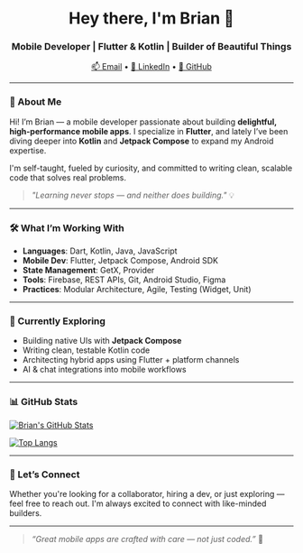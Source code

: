 <h1 align="center">Hey there, I'm Brian 👋</h1>
<h3 align="center">Mobile Developer | Flutter & Kotlin | Builder of Beautiful Things</h3>

<p align="center">
  <a href="mailto:brianmkaboyi@gmail.com">📫 Email</a> •
  <a href="https://linkedin.com/in/brianmongo">💼 LinkedIn</a> •
  <a href="https://github.com/briankaboyi">🐙 GitHub</a>
</p>

---

### 🚀 About Me

Hi! I’m Brian — a mobile developer passionate about building **delightful, high-performance mobile apps**. I specialize in **Flutter**, and lately I’ve been diving deeper into **Kotlin** and **Jetpack Compose** to expand my Android expertise.

I'm self-taught, fueled by curiosity, and committed to writing clean, scalable code that solves real problems.

> _"Learning never stops — and neither does building."_ 💡

---

### 🛠️ What I’m Working With

- **Languages**: Dart, Kotlin, Java, JavaScript
- **Mobile Dev**: Flutter, Jetpack Compose, Android SDK
- **State Management**: GetX, Provider
- **Tools**: Firebase, REST APIs, Git, Android Studio, Figma
- **Practices**: Modular Architecture, Agile, Testing (Widget, Unit)

---

### 🧪 Currently Exploring

- Building native UIs with **Jetpack Compose**
- Writing clean, testable Kotlin code
- Architecting hybrid apps using Flutter + platform channels
- AI & chat integrations into mobile workflows

---

### 📊 GitHub Stats
[![Brian's GitHub Stats](https://github-readme-stats.vercel.app/api?username=briankaboyi&count_private=true&show_icons=true&theme=radical)](https://github.com/briankaboyi)

[![Top Langs](https://github-readme-stats.vercel.app/api/top-langs/?username=briankaboyi&layout=compact&count_private=true&theme=radical)](https://github.com/briankaboyi)

<!--
<p align="center">
  <img src="https://github-readme-streak-stats.herokuapp.com?user=briankaboyi&theme=tokyonight" alt="GitHub Streak" />
  <br/>
  <img src="https://github-readme-stats.vercel.app/api/top-langs/?username=briankaboyi&layout=compact&theme=tokyonight" alt="Top Languages" />
</p>
-->
---

### 🤝 Let’s Connect

Whether you're looking for a collaborator, hiring a dev, or just exploring — feel free to reach out. I'm always excited to connect with like-minded builders.

---

> _“Great mobile apps are crafted with care — not just coded.”_ 🚀
